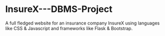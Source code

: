 # InsureX---DBMS-Project
A full fledged website for an insurance company InsureX using languages like CSS &amp; Javascript and frameworks like Flask &amp; Bootstrap.
